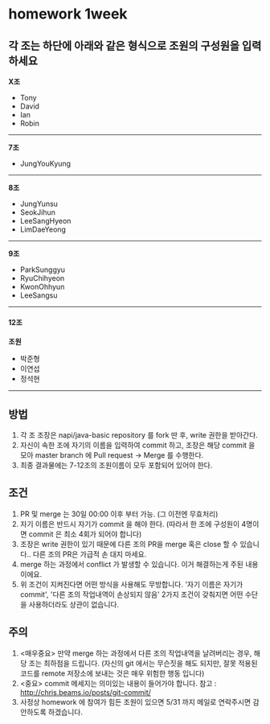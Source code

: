 # homework 1week

## 각 조는 하단에 아래와 같은 형식으로 조원의 구성원을 입력하세요

**X조**
+ Tony
+ David
+ Ian
+ Robin
- - -
**7조**
+ JungYouKyung
- - -
**8조**
+ JungYunsu
+ SeokJihun
+ LeeSangHyeon
+ LimDaeYeong
- - -
**9조**
+ ParkSunggyu
+ RyuChihyeon
+ KwonOhhyun
+ LeeSangsu
- - -
#### 12조
**조원**
+ 박준형
+ 이연섭
+ 정석현
- - -

## 방법
1. 각 조 조장은 napi/java-basic repository 를 fork 딴 후, write 권한을 받아간다.
2. 자신이 속한 조에 자기의 이름을 입력하여 commit 하고, 조장은 해당 commit 을 모아 master branch 에 Pull request -> Merge 를 수행한다.
3. 최종 결과물에는 7-12조의 조원이름이 모두 포함되어 있어야 한다.

## 조건
1. PR 및 merge 는 30일 00:00 이후 부터 가능. (그 이전엔 무효처리)
1. 자기 이름은 반드시 자기가 commit 을 해야 한다. (따라서 한 조에 구성원이 4명이면 commit 은 최소 4회가 되어야 합니다)
3. 조장은 write 권한이 있기 때문에 다른 조의 PR을 merge 혹은 close 할 수 있습니다.. 다른 조의 PR은 가급적 손 대지 마세요.
3. merge 하는 과정에서 conflict 가 발생할 수 있습니다. 이거 해결하는게 주된 내용이에요.
4. 위 조건이 지켜진다면 어떤 방식을 사용해도 무방합니다. '자기 이름은 자기가 commit', '다른 조의 작업내역이 손상되지 않음' 2가지 조건이 갖춰지면 어떤 수단을 사용하더라도 상관이 없습니다.


## 주의
1. <매우중요> 만약 merge 하는 과정에서 다른 조의 작업내역을 날려버리는 경우, 해당 조는 최하점을 드립니다. (자신의 git 에서는 무슨짓을 해도 되지만, 잘못 적용된 코드를 remote 저장소에 보내는 것은 매우 위험한 행동 입니다)
2. <중요> commit 메세지는 의미있는 내용이 들어가야 합니다. 참고 : http://chris.beams.io/posts/git-commit/
3. 사정상 homework 에 참여가 힘든 조원이 있으면 5/31 까지 메일로 연락주시면 감안하도록 하겠습니다.
